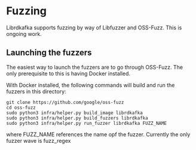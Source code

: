 # Fuzzing
Librdkafka supports fuzzing by way of Libfuzzer and OSS-Fuzz. This is ongoing work.

## Launching the fuzzers
The easiest way to launch the fuzzers are to go through OSS-Fuzz. The only prerequisite to this is having Docker installed.

With Docker installed, the following commands will build and run the fuzzers in this directory:

```
git clone https://github.com/google/oss-fuzz
cd oss-fuzz
sudo python3 infra/helper.py build_image librdkafka
sudo python3 infra/helper.py build_fuzzers librdkafka
sudo python3 infra/helper.py run_fuzzer librdkafka FUZZ_NAME
```
where FUZZ_NAME references the name opf the fuzzer. Currently the only fuzzer wave is fuzz_regex
